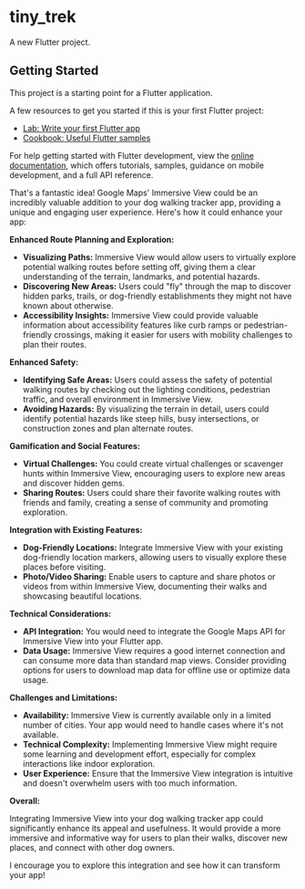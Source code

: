 # tiny_trek

A new Flutter project.

## Getting Started

This project is a starting point for a Flutter application.

A few resources to get you started if this is your first Flutter project:

- [Lab: Write your first Flutter app](https://docs.flutter.dev/get-started/codelab)
- [Cookbook: Useful Flutter samples](https://docs.flutter.dev/cookbook)

For help getting started with Flutter development, view the
[online documentation](https://docs.flutter.dev/), which offers tutorials,
samples, guidance on mobile development, and a full API reference.

That's a fantastic idea! Google Maps' Immersive View could be an incredibly valuable addition to your dog walking tracker app, providing a unique and engaging user experience. Here's how it could enhance your app:

**Enhanced Route Planning and Exploration:**

* **Visualizing Paths:** Immersive View would allow users to virtually explore potential walking routes before setting off, giving them a clear understanding of the terrain, landmarks, and potential hazards. 
* **Discovering New Areas:**  Users could "fly" through the map to discover hidden parks, trails, or dog-friendly establishments they might not have known about otherwise.
* **Accessibility Insights:** Immersive View could provide valuable information about accessibility features like curb ramps or pedestrian-friendly crossings, making it easier for users with mobility challenges to plan their routes.

**Enhanced Safety:**

* **Identifying Safe Areas:** Users could assess the safety of potential walking routes by checking out the lighting conditions, pedestrian traffic, and overall environment in Immersive View.
* **Avoiding Hazards:**  By visualizing the terrain in detail, users could identify potential hazards like steep hills, busy intersections, or construction zones and plan alternate routes.

**Gamification and Social Features:**

* **Virtual Challenges:** You could create virtual challenges or scavenger hunts within Immersive View, encouraging users to explore new areas and discover hidden gems.
* **Sharing Routes:**  Users could share their favorite walking routes with friends and family, creating a sense of community and promoting exploration.

**Integration with Existing Features:**

* **Dog-Friendly Locations:** Integrate Immersive View with your existing dog-friendly location markers, allowing users to visually explore these places before visiting.
* **Photo/Video Sharing:**  Enable users to capture and share photos or videos from within Immersive View, documenting their walks and showcasing beautiful locations.

**Technical Considerations:**

* **API Integration:** You would need to integrate the Google Maps API for Immersive View into your Flutter app.
* **Data Usage:**  Immersive View requires a good internet connection and can consume more data than standard map views. Consider providing options for users to download map data for offline use or optimize data usage.

**Challenges and Limitations:**

* **Availability:** Immersive View is currently available only in a limited number of cities. Your app would need to handle cases where it's not available.
* **Technical Complexity:** Implementing Immersive View might require some learning and development effort, especially for complex interactions like indoor exploration.
* **User Experience:**  Ensure that the Immersive View integration is intuitive and doesn't overwhelm users with too much information.

**Overall:**

Integrating Immersive View into your dog walking tracker app could significantly enhance its appeal and usefulness. It would provide a more immersive and informative way for users to plan their walks, discover new places, and connect with other dog owners. 

I encourage you to explore this integration and see how it can transform your app!


